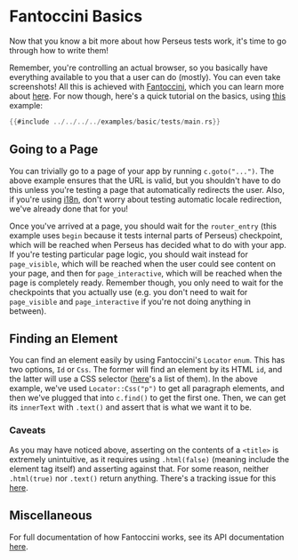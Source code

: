 # Fantoccini Basics

Now that you know a bit more about how Perseus tests work, it's time to go through how to write them!

Remember, you're controlling an actual browser, so you basically have everything available to you that a user can do (mostly). You can even take screenshots! All this is achieved with [Fantoccini](https://github.com/jonhoo/fantoccini), which you can learn more about [here](https://docs.rs/fantoccini). For now though, here's a quick tutorial on the basics, using [this](https://github.com/framesurge/perseus/blob/main/examples/basic/tests/main.rs) example:

```rust
{{#include ../../../../examples/basic/tests/main.rs}}
```

## Going to a Page

You can trivially go to a page of your app by running `c.goto("...")`. The above example ensures that the URL is valid, but you shouldn't have to do this unless you're testing a page that automatically redirects the user. Also, if you're using [i18n](:i18n/intro), don't worry about testing automatic locale redirection, we've already done that for you!

Once you've arrived at a page, you should wait for the `router_entry` (this example uses `begin` because it tests internal parts of Perseus) checkpoint, which will be reached when Perseus has decided what to do with your app. If you're testing particular page logic, you should wait instead for `page_visible`, which will be reached when the user could see content on your page, and then for `page_interactive`, which will be reached when the page is completely ready. Remember though, you only need to wait for the checkpoints that you actually use (e.g. you don't need to wait for `page_visible` and `page_interactive` if you're not doing anything in between).

## Finding an Element

You can find an element easily by using Fantoccini's `Locator` `enum`. This has two options, `Id` or `Css`. The former will find an element by its HTML `id`, and the latter will use a CSS selector ([here](https://www.w3schools.com/cssref/css_selectors.asp)'s a list of them). In the above example, we've used `Locator::Css("p")` to get all paragraph elements, and then we've plugged that into `c.find()` to get the first one. Then, we can get its `innerText` with `.text()` and assert that is what we want it to be.

### Caveats

As you may have noticed above, asserting on the contents of a `<title>` is extremely unintuitive, as it requires using `.html(false)` (meaning include the element tag itself) and asserting against that. For some reason, neither `.html(true)` nor `.text()` return anything. There's a tracking issue for this [here](https://github.com/jonhoo/fantoccini/issues/136).

## Miscellaneous

For full documentation of how Fantoccini works, see its API documentation [here](https://docs.rs/fantoccini).
